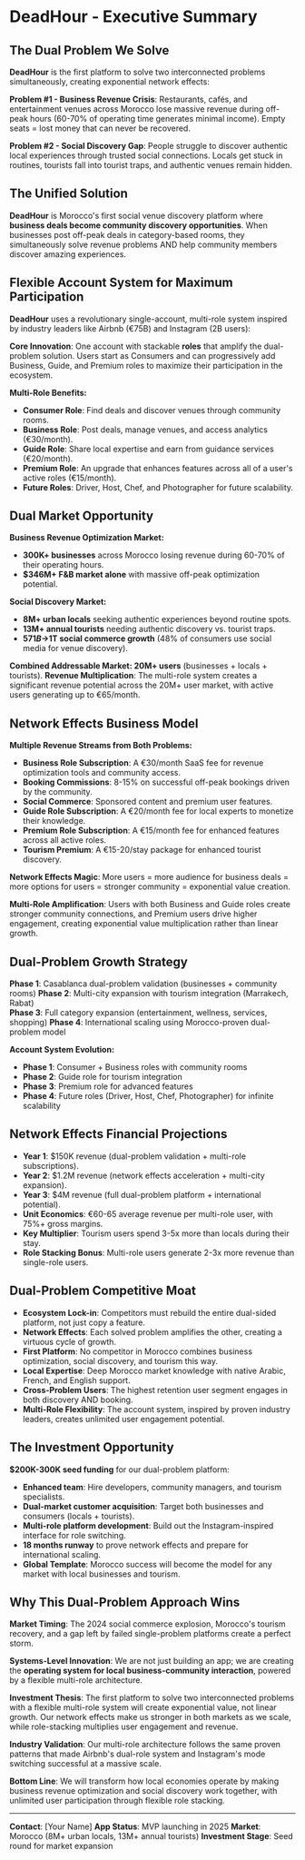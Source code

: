 # DeadHour - Executive Summary

## The Dual Problem We Solve
**DeadHour** is the first platform to solve two interconnected problems simultaneously, creating exponential network effects:

**Problem #1 - Business Revenue Crisis**: Restaurants, cafés, and entertainment venues across Morocco lose massive revenue during off-peak hours (60-70% of operating time generates minimal income). Empty seats = lost money that can never be recovered.

**Problem #2 - Social Discovery Gap**: People struggle to discover authentic local experiences through trusted social connections. Locals get stuck in routines, tourists fall into tourist traps, and authentic venues remain hidden.

## The Unified Solution
**DeadHour** is Morocco's first social venue discovery platform where **business deals become community discovery opportunities**. When businesses post off-peak deals in category-based rooms, they simultaneously solve revenue problems AND help community members discover amazing experiences.

## Flexible Account System for Maximum Participation
**DeadHour** uses a revolutionary single-account, multi-role system inspired by industry leaders like Airbnb (€75B) and Instagram (2B users):

**Core Innovation**: One account with stackable **roles** that amplify the dual-problem solution. Users start as Consumers and can progressively add Business, Guide, and Premium roles to maximize their participation in the ecosystem.

**Multi-Role Benefits:**
- **Consumer Role**: Find deals and discover venues through community rooms.
- **Business Role**: Post deals, manage venues, and access analytics (€30/month).
- **Guide Role**: Share local expertise and earn from guidance services (€20/month).
- **Premium Role**: An upgrade that enhances features across all of a user's active roles (€15/month).
- **Future Roles**: Driver, Host, Chef, and Photographer for future scalability.

## Dual Market Opportunity
**Business Revenue Optimization Market:**
- **300K+ businesses** across Morocco losing revenue during 60-70% of their operating hours.
- **$346M+ F&B market alone** with massive off-peak optimization potential.

**Social Discovery Market:**
- **8M+ urban locals** seeking authentic experiences beyond routine spots.
- **13M+ annual tourists** needing authentic discovery vs. tourist traps.
- **$571B→$1T social commerce growth** (48% of consumers use social media for venue discovery).

**Combined Addressable Market: 20M+ users** (businesses + locals + tourists).
**Revenue Multiplication**: The multi-role system creates a significant revenue potential across the 20M+ user market, with active users generating up to €65/month.

## Network Effects Business Model
**Multiple Revenue Streams from Both Problems:**
- **Business Role Subscription**: A €30/month SaaS fee for revenue optimization tools and community access.
- **Booking Commissions**: 8-15% on successful off-peak bookings driven by the community.
- **Social Commerce**: Sponsored content and premium user features.
- **Guide Role Subscription**: A €20/month fee for local experts to monetize their knowledge.
- **Premium Role Subscription**: A €15/month fee for enhanced features across all active roles.
- **Tourism Premium**: A €15-20/stay package for enhanced tourist discovery.

**Network Effects Magic**: More users = more audience for business deals = more options for users = stronger community = exponential value creation.

**Multi-Role Amplification**: Users with both Business and Guide roles create stronger community connections, and Premium users drive higher engagement, creating exponential value multiplication rather than linear growth.

## Dual-Problem Growth Strategy
**Phase 1**: Casablanca dual-problem validation (businesses + community rooms)
**Phase 2**: Multi-city expansion with tourism integration (Marrakech, Rabat)  
**Phase 3**: Full category expansion (entertainment, wellness, services, shopping)
**Phase 4**: International scaling using Morocco-proven dual-problem model

**Account System Evolution:**
- **Phase 1**: Consumer + Business roles with community rooms
- **Phase 2**: Guide role for tourism integration  
- **Phase 3**: Premium role for advanced features
- **Phase 4**: Future roles (Driver, Host, Chef, Photographer) for infinite scalability

## Network Effects Financial Projections
- **Year 1**: $150K revenue (dual-problem validation + multi-role subscriptions).
- **Year 2**: $1.2M revenue (network effects acceleration + multi-city expansion).
- **Year 3**: $4M revenue (full dual-problem platform + international potential).
- **Unit Economics**: €60-65 average revenue per multi-role user, with 75%+ gross margins.
- **Key Multiplier**: Tourism users spend 3-5x more than locals during their stay.
- **Role Stacking Bonus**: Multi-role users generate 2-3x more revenue than single-role users.

## Dual-Problem Competitive Moat
- **Ecosystem Lock-in**: Competitors must rebuild the entire dual-sided platform, not just copy a feature.
- **Network Effects**: Each solved problem amplifies the other, creating a virtuous cycle of growth.
- **First Platform**: No competitor in Morocco combines business optimization, social discovery, and tourism this way.
- **Local Expertise**: Deep Morocco market knowledge with native Arabic, French, and English support.
- **Cross-Problem Users**: The highest retention user segment engages in both discovery AND booking.
- **Multi-Role Flexibility**: The account system, inspired by proven industry leaders, creates unlimited user engagement potential.

## The Investment Opportunity
**$200K-300K seed funding** for our dual-problem platform:
- **Enhanced team**: Hire developers, community managers, and tourism specialists.
- **Dual-market customer acquisition**: Target both businesses and consumers (locals + tourists).
- **Multi-role platform development**: Build out the Instagram-inspired interface for role switching.
- **18 months runway** to prove network effects and prepare for international scaling.
- **Global Template**: Morocco success will become the model for any market with local businesses and tourism.

## Why This Dual-Problem Approach Wins
**Market Timing**: The 2024 social commerce explosion, Morocco's tourism recovery, and a gap left by failed single-problem platforms create a perfect storm.

**Systems-Level Innovation**: We are not just building an app; we are creating the **operating system for local business-community interaction**, powered by a flexible multi-role architecture.

**Investment Thesis**: The first platform to solve two interconnected problems with a flexible multi-role system will create exponential value, not linear growth. Our network effects make us stronger in both markets as we scale, while role-stacking multiplies user engagement and revenue.

**Industry Validation**: Our multi-role architecture follows the same proven patterns that made Airbnb's dual-role system and Instagram's mode switching successful at a massive scale.

**Bottom Line**: We will transform how local economies operate by making business revenue optimization and social discovery work together, with unlimited user participation through flexible role stacking.

---

**Contact**: [Your Name]
**App Status**: MVP launching in 2025
**Market**: Morocco (8M+ urban locals, 13M+ annual tourists)
**Investment Stage**: Seed round for market expansion